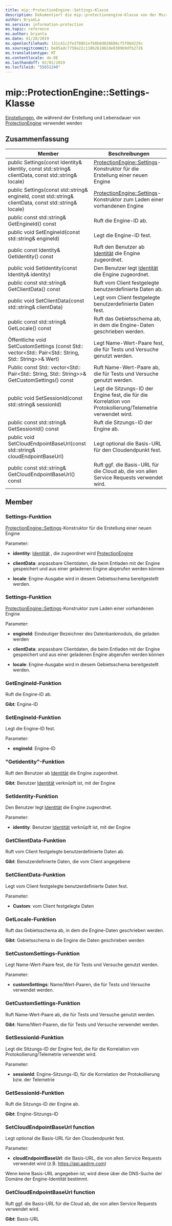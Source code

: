 ```yaml
---
title: mip::ProtectionEngine::Settings-Klasse
description: Dokumentiert die mip::protectionengine-Klasse von der Microsoft Information Protection (MIP) SDK.
author: BryanLa
ms.service: information-protection
ms.topic: reference
ms.author: bryanla
ms.date: 01/28/2019
ms.openlocfilehash: 131c41c2fe3788b1ef68b0d020606cf5f00d229c
ms.sourcegitcommit: be05adc7750e22c110b261882de0389b9dfb2726
ms.translationtype: MT
ms.contentlocale: de-DE
ms.lasthandoff: 02/02/2019
ms.locfileid: "55651240"
---
```

# <a name="class-mipprotectionenginesettings"></a>mip::ProtectionEngine::Settings-Klasse 
[Einstellungen](class_mip_protectionengine_settings.md), die während der Erstellung und Lebensdauer von [ProtectionEngine](class_mip_protectionengine.md) verwendet werden
  
## <a name="summary"></a>Zusammenfassung
 Member                        | Beschreibungen                                
--------------------------------|---------------------------------------------
public Settings(const Identity& identity, const std::string& clientData, const std::string& locale)  |  [ProtectionEngine::Settings](class_mip_protectionengine_settings.md)-Konstruktor für die Erstellung einer neuen Engine
public Settings(const std::string& engineId, const std::string& clientData, const std::string& locale)  |  [ProtectionEngine::Settings](class_mip_protectionengine_settings.md)-Konstruktor zum Laden einer vorhandenen Engine
public const std::string& GetEngineId() const  |  Ruft die Engine-ID ab.
public void SetEngineId(const std::string& engineId)  |  Legt die Engine-ID fest.
public const Identity& GetIdentity() const  |  Ruft den Benutzer ab [Identität](class_mip_identity.md) die Engine zugeordnet.
public void SetIdentity(const Identity& identity)  |  Den Benutzer legt [Identität](class_mip_identity.md) die Engine zugeordnet.
public const std::string& GetClientData() const  |  Ruft vom Client festgelegte benutzerdefinierte Daten ab.
public void SetClientData(const std::string& clientData)  |  Legt vom Client festgelegte benutzerdefinierte Daten fest.
public const std::string& GetLocale() const  |  Ruft das Gebietsschema ab, in dem die Engine-Daten geschrieben werden.
Öffentliche void SetCustomSettings (const Std:: vector\<Std:: Pair\<Std:: String, Std:: String\>\>& Wert)  |  Legt Name-Wert-Paare fest, die für Tests und Versuche genutzt werden.
Public const Std:: vector\<Std:: Pair\<Std:: String, Std:: String\>\>& GetCustomSettings() const  |  Ruft Name-Wert-Paare ab, die für Tests und Versuche genutzt werden.
public void SetSessionId(const std::string& sessionId)  |  Legt die Sitzungs-ID der Engine fest, die für die Korrelation von Protokollierung/Telemetrie verwendet wird.
public const std::string& GetSessionId() const  |  Ruft die Sitzungs-ID der Engine ab.
public void SetCloudEndpointBaseUrl(const std::string& cloudEndpointBaseUrl)  |  Legt optional die Basis-URL für den Cloudendpunkt fest.
public const std::string& GetCloudEndpointBaseUrl() const  |  Ruft ggf. die Basis-URL für die Cloud ab, die von allen Service Requests verwendet wird.
  
## <a name="members"></a>Member
  
### <a name="settings-function"></a>Settings-Funktion
[ProtectionEngine::Settings](class_mip_protectionengine_settings.md)-Konstruktor für die Erstellung einer neuen Engine

Parameter:  
* **identity**: [Identität](class_mip_identity.md) , die zugeordnet wird [ProtectionEngine](class_mip_protectionengine.md)


* **clientData**: anpassbare Clientdaten, die beim Entladen mit der Engine gespeichert und aus einer geladenen Engine abgerufen werden können 


* **locale**: Engine-Ausgabe wird in diesem Gebietsschema bereitgestellt werden.


  
### <a name="settings-function"></a>Settings-Funktion
[ProtectionEngine::Settings](class_mip_protectionengine_settings.md)-Konstruktor zum Laden einer vorhandenen Engine

Parameter:  
* **engineId**: Eindeutiger Bezeichner des Datenbankmoduls, die geladen werden 


* **clientData**: anpassbare Clientdaten, die beim Entladen mit der Engine gespeichert und aus einer geladenen Engine abgerufen werden können 


* **locale**: Engine-Ausgabe wird in diesem Gebietsschema bereitgestellt werden.


  
### <a name="getengineid-function"></a>GetEngineId-Funktion
Ruft die Engine-ID ab.

  
**Gibt**: Engine-ID
  
### <a name="setengineid-function"></a>SetEngineId-Funktion
Legt die Engine-ID fest.

Parameter:  
* **engineId**: Engine-ID


  
### <a name="getidentity-function"></a>"Getidentity"-Funktion
Ruft den Benutzer ab [Identität](class_mip_identity.md) die Engine zugeordnet.

  
**Gibt**: Benutzer [Identität](class_mip_identity.md) verknüpft ist, mit der Engine
  
### <a name="setidentity-function"></a>SetIdentity-Funktion
Den Benutzer legt [Identität](class_mip_identity.md) die Engine zugeordnet.

Parameter:  
* **identity**: Benutzer [Identität](class_mip_identity.md) verknüpft ist, mit der Engine


  
### <a name="getclientdata-function"></a>GetClientData-Funktion
Ruft vom Client festgelegte benutzerdefinierte Daten ab.

  
**Gibt**: Benutzerdefinierte Daten, die vom Client angegebene
  
### <a name="setclientdata-function"></a>SetClientData-Funktion
Legt vom Client festgelegte benutzerdefinierte Daten fest.

Parameter:  
* **Custom**: vom Client festgelegte Daten


  
### <a name="getlocale-function"></a>GetLocale-Funktion
Ruft das Gebietsschema ab, in dem die Engine-Daten geschrieben werden.

  
**Gibt**: Gebietsschema in die Engine die Daten geschrieben werden
  
### <a name="setcustomsettings-function"></a>SetCustomSettings-Funktion
Legt Name-Wert-Paare fest, die für Tests und Versuche genutzt werden.

Parameter:  
* **customSettings**: Name/Wert-Paaren, die für Tests und Versuche verwendet werden.


  
### <a name="getcustomsettings-function"></a>GetCustomSettings-Funktion
Ruft Name-Wert-Paare ab, die für Tests und Versuche genutzt werden.

  
**Gibt**: Name/Wert-Paaren, die für Tests und Versuche verwendet werden.
  
### <a name="setsessionid-function"></a>SetSessionId-Funktion
Legt die Sitzungs-ID der Engine fest, die für die Korrelation von Protokollierung/Telemetrie verwendet wird.

Parameter:  
* **sessionId**: Engine-Sitzungs-ID, für die Korrelation der Protokollierung bzw. der Telemetrie


  
### <a name="getsessionid-function"></a>GetSessionId-Funktion
Ruft die Sitzungs-ID der Engine ab.

  
**Gibt**: Engine-Sitzungs-ID
  
### <a name="setcloudendpointbaseurl-function"></a>SetCloudEndpointBaseUrl function
Legt optional die Basis-URL für den Cloudendpunkt fest.

Parameter:  
* **cloudEndpointBaseUrl**: die Basis-URL, die von allen Service Requests verwendet wird (z.B. https://api.aadrm.com)


Wenn keine Basis-URL angegeben ist, wird diese über die DNS-Suche der Domäne der Engine-Identität bestimmt.
  
### <a name="getcloudendpointbaseurl-function"></a>GetCloudEndpointBaseUrl function
Ruft ggf. die Basis-URL für die Cloud ab, die von allen Service Requests verwendet wird.

  
**Gibt**: Basis-URL
